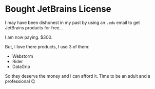 # Bought JetBrains License

I may have been dishonest in my past by using an `.edu` email to get JetBrains products for free...

I am now paying. $300.

But, I love there products, I use 3 of them:
- Webstorm
- Rider
- DataGrip

So they deserve the money and I can afford it. Time to be an adult and a professional 😉
